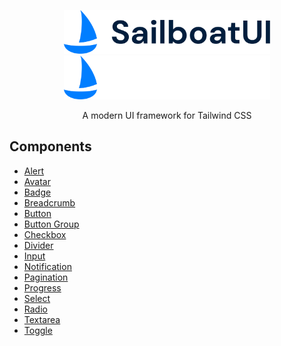 <p align="center">
  <a href="https://sailboatui.com/#gh-light-mode-only" target="_blank">
    <img src="./.github/logo-light.svg" width="330" height="70" alt="SailboatUI">
  </a>
  <a href="https://sailboatui.com/#gh-dark-mode-only" target="_blank">
    <img src="./.github/logo-dark.svg" width="330" height="70" alt="SailboatUI">
  </a>
</p>

<p align="center">
  A modern UI framework for Tailwind CSS
</p>

## Components

- [Alert](https://sailboatui.com/examples/alert)
- [Avatar](https://sailboatui.com/examples/avatar)
- [Badge](https://sailboatui.com/examples/badge)
- [Breadcrumb](https://sailboatui.com/examples/breadcrumb)
- [Button](https://sailboatui.com/examples/button)
- [Button Group](https://sailboatui.com/examples/button-group)
- [Checkbox](https://sailboatui.com/examples/checkbox)
- [Divider](https://sailboatui.com/examples/divider)
- [Input](https://sailboatui.com/examples/input)
- [Notification](https://sailboatui.com/examples/notification)
- [Pagination](https://sailboatui.com/examples/pagination)
- [Progress](https://sailboatui.com/examples/progress)
- [Select](https://sailboatui.com/examples/select)
- [Radio](https://sailboatui.com/examples/radio)
- [Textarea](https://sailboatui.com/examples/textarea)
- [Toggle](https://sailboatui.com/examples/toggle)
